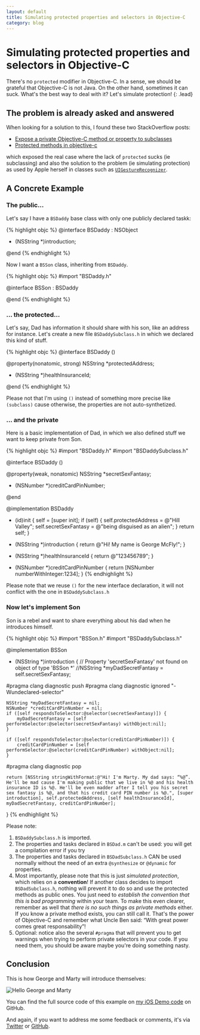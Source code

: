 ```yaml
---
layout: default
title: Simulating protected properties and selectors in Objective-C
category: blog
---
```


# Simulating protected properties and selectors in Objective-C

There's no `protected` modifier in Objective-C. In a sense, we should be grateful that Objective-C is not Java. On the other hand, sometimes it can suck. What's the best way to deal with it? Let's simulate protection!
{: .lead} 


## The problem is already asked and answered

When looking for a solution to this, I found these two StackOverflow posts:

- [Expose a private Objective-C method or property to subclasses](http://stackoverflow.com/questions/12633627/expose-a-private-objective-c-method-or-property-to-subclasses)
- [Protected methods in objective-c](http://stackoverflow.com/questions/3725857/protected-methods-in-objective-c)

which exposed the real case where the lack of `protected` sucks (ie subclassing) and also the solution to the problem (ie simulating protection) as used by Apple herself in classes such as [`UIGestureRecognizer`](https://developer.apple.com/library/ios/documentation/uikit/reference/UIGestureRecognizer_Class/Reference/Reference.html).


## A Concrete Example

### The public...

Let's say I have a `BSDaddy` base class with only one publicly declared taskk:

{% highlight objc %}
@interface BSDaddy : NSObject

- (NSString *)introduction;

@end
{% endhighlight %}
 
Now I want a `BSSon` class, inheriting from `BSDaddy`.

{% highlight objc %}
#import "BSDaddy.h"

@interface BSSon : BSDaddy

@end
{% endhighlight %}


### ... the protected...

Let's say, Dad has information it should share with his son, like an address for instance. Let's create a new file `BSDaddySubclass.h` in which we declared this kind of stuff.

{% highlight objc %}
@interface BSDaddy ()

@property(nonatomic, strong) NSString *protectedAddress;

- (NSString *)healthInsuranceId;

@end
{% endhighlight %}

Please not that I'm using `()` instead of something more precise like `(subclass)` cause otherwise, the properties are not auto-synthetized.

### ... and the private

Here is a basic implementation of Dad, in which we also defined stuff we want to keep private from Son.

{% highlight objc %}
#import "BSDaddy.h"
#import "BSDaddySubclass.h"

@interface BSDaddy ()

@property(weak, nonatomic) NSString *secretSexFantasy;

- (NSNumber *)creditCardPinNumber;

@end 

@implementation BSDaddy

- (id)init {
    self = [super init];
    if (self) {
        self.protectedAddress = @"Hill Valley";
        self.secretSexFantasy = @"being disguised as an alien";
    }
    return self;
}

- (NSString *)introduction {
    return @"Hi! My name is George McFly!";
}

- (NSString *)healthInsuranceId {
    return @"123456789";
}

- (NSNumber *)creditCardPinNumber {
    return [NSNumber numberWithInteger:1234];
}
{% endhighlight %}

Please note that we reuse `()` for the new interface declaration, it will not conflict with the one in `BSDaddySubclass.h`

### Now let's implement Son

Son is a rebel and want to share everything about his dad when he introduces himself.

{% highlight objc %}
#import "BSSon.h"
#import "BSDaddySubclass.h"

@implementation BSSon

- (NSString *)introduction {
    // Property 'secretSexFantasy' not found on object of type 'BSSon *'
    //NSString *myDadSecretFantasy = self.secretSexFantasy;

#pragma clang diagnostic push
#pragma clang diagnostic ignored "-Wundeclared-selector"

    NSString *myDadSecretFantasy = nil;
    NSNumber *creditCardPinNumber = nil;
    if ([self respondsToSelector:@selector(secretSexFantasy)]) {
        myDadSecretFantasy = [self performSelector:@selector(secretSexFantasy) withObject:nil];
    }
 
    if ([self respondsToSelector:@selector(creditCardPinNumber)]) {
        creditCardPinNumber = [self performSelector:@selector(creditCardPinNumber) withObject:nil];
    }

#pragma clang diagnostic pop

    return [NSString stringWithFormat:@"Hi! I'm Marty. My dad says: “%@”. He'll be mad cause I'm making public that we live in %@ and his health insurance ID is %@. He'll be even madder after I tell you his secret sex fantasy is %@, and that his credit card PIN number is %@.", [super introduction], self.protectedAddress, [self healthInsuranceId], myDadSecretFantasy, creditCardPinNumber];
}
{% endhighlight %}

Please note:

1. `BSDaddySubclass.h` is imported.
2. The properties and tasks declared in `BSDad.m` can't be used: you will get a compilation error if you try
3. The properties and tasks declared in `BSDadSubclass.h` CAN be used normally without the need of an extra `@synthesize` or `@dynamic` for properties.
4. Most importantly, please note that this is just *simulated protection*, which relies on a **convention**! If another class decides to import `BSDadSubclass.h`, nothing will prevent it to do so and use the protected methods as public ones. You just need to *establish the convention that this is bad programming* within your team. To make this even clearer, remember as well that *there is no such things as private methods* either. If you know a private method exists, you can still call it. That's the power of Objective-C and remember what Uncle Ben said: “With great power comes great responsability”!
5. Optional: notice also the several `#pragma` that will prevent you to get warnings when trying to perform private selectors in your code. If you need them, you should be aware maybe you're doing something nasty.

## Conclusion

This is how George and Marty will introduce themselves:

![Hello George and Marty](../../assets/images/inheritance.png "Nasty Marty")

You can find the full source code of this example on [my iOS Demo code][demo-ios] on GitHub.

And again, if you want to address me some feedback or comments, it's via [Twitter][twitter] or [GitHub][github].

[github]: https://github.com/dirtyhenry/bootstragram-blog/issues "Issues"
[twitter]: http://twitter.com/dirtyhenry
[demo-ios]: https://github.com/dirtyhenry/bootstragram-ios/tree/develop
